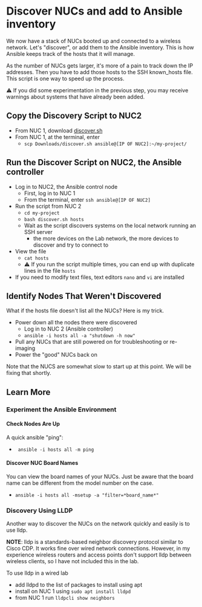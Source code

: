 # Discover NUCs and add to Ansible inventory
We now have a stack of NUCs booted up and connected to a wireless network. Let's "discover", or add them to the Ansible inventory. This is how Ansible keeps track of the hosts that it will manage.

As the number of NUCs gets larger, it's more of a pain to track down the IP addresses. Then you have to add those hosts to the SSH known_hosts file. This script is one way to speed up the process.

⚠️ If you did some experimentation in the previous step, you may receive warnings about systems that have already been added.

## Copy the Discovery Script to NUC2
- From NUC 1, download [discover.sh](discover.sh)
- From NUC 1, at the terminal, enter
  - `scp Downloads/discover.sh ansible@[IP OF NUC2]:~/my-project/`

## Run the Discover Script on NUC2, the Ansible controller
- Log in to NUC2, the Ansible control node
  - First, log in to NUC 1
  - From the terminal, enter `ssh ansible@[IP OF NUC2]`
- Run the script from NUC 2
  - `cd my-project`
  - `bash discover.sh hosts`
  - Wait as the script discovers systems on the local network running an SSH server
    - the more devices on the Lab network, the more devices to discover and try to connect to
- View the file
  - `cat hosts`
  - ⚠️ If you run the script multiple times, you can end up with duplicate lines in the file `hosts`
- If you need to modify text files, text editors `nano` and `vi` are installed

## Identify Nodes That Weren't Discovered
What if the hosts file doesn't list all the NUCs? Here is my trick.
- Power down all the nodes there were discovered
  - Log in to NUC 2 (Ansible controller)
  - `ansible -i hosts all -a "shutdown -h now"`
- Pull any NUCs that are still powered on for troubleshooting or re-imaging
- Power the "good" NUCs back on

Note that the NUCS are somewhat slow to start up at this point. We will be fixing that shortly.

## Learn More
### Experiment the Ansible Environment
#### Check Nodes Are Up
A quick ansible "ping":
- ` ansible -i hosts all -m ping`
#### Discover NUC Board Names
You can view the board names of your NUCs. Just be aware that the board name can be different from the model number on the case.
- `ansible -i hosts all -msetup -a "filter=*board_name*"`
### Discovery Using LLDP
Another way to discover the NUCs on the network quickly and easily is to use lldp.

**NOTE**: lldp is a standards-based neighbor discovery protocol similar to Cisco CDP. It works fine over wired network connections. However, in my experience wireless routers and access points don't support lldp between wireless clients, so I have not included this in the lab.

To use lldp in a wired lab
- add lldpd to the list of packages to install using apt
- install on NUC 1 using `sudo apt install lldpd`
- from NUC 1 run `lldpcli show neighbors`
